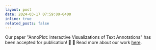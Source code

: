 ```yaml
---
layout: post
date: 2024-03-17 07:59:00-0400
inline: true
related_posts: false
---
```


Our paper "AnnoPlot: Interactive Visualizations of Text Annotations" has been accepted for publication! :page_facing_up: :tada: Read more about our work [here](https://aclanthology.org/2024.eacl-demo.12/).

